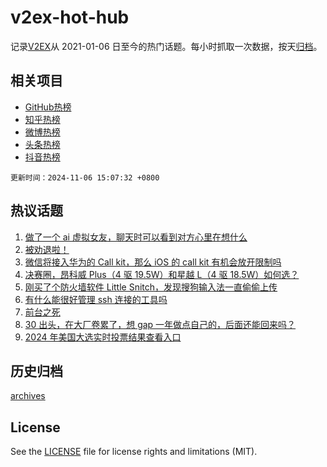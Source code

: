 # v2ex-hot-hub

 记录[V2EX](https://www.v2ex.com/)从 2021-01-06 日至今的热门话题。每小时抓取一次数据，按天[归档](archives)。
 
 ## 相关项目

- [GitHub热榜](https://github.com/it985/github-hot-hub)
- [知乎热榜](https://github.com/it985/zhihu-hot-hub)
- [微博热榜](https://github.com/it985/weibo-hot-hub)
- [头条热榜](https://github.com/it985/toutiao-hot-hub)
- [抖音热榜](https://github.com/it985/douyin-hot-hub)


 `更新时间：2024-11-06 15:07:32 +0800`

## 热议话题

1. [做了一个 ai 虚拟女友，聊天时可以看到对方心里在想什么](https://www.v2ex.com/t/1086976)
1. [被劝退啦！](https://www.v2ex.com/t/1086977)
1. [微信将接入华为的 Call kit，那么 iOS 的 call kit 有机会放开限制吗](https://www.v2ex.com/t/1087014)
1. [决赛圈，昂科威 Plus（4 驱 19.5W）和星越 L（4 驱 18.5W）如何选？](https://www.v2ex.com/t/1087017)
1. [刚买了个防火墙软件 Little Snitch，发现搜狗输入法一直偷偷上传](https://www.v2ex.com/t/1086849)
1. [有什么能很好管理 ssh 连接的工具吗](https://www.v2ex.com/t/1087070)
1. [前台之死](https://www.v2ex.com/t/1087093)
1. [30 出头，在大厂卷累了，想 gap 一年做点自己的，后面还能回来吗？](https://www.v2ex.com/t/1086870)
1. [2024 年美国大选实时投票结果查看入口](https://www.v2ex.com/t/1087032)

## 历史归档

[archives](archives)

## License

See the [LICENSE](LICENSE) file for license rights and limitations (MIT).
